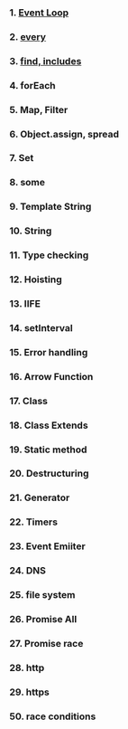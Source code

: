 ### 1. [Event Loop](https://github.com/vullro/Til/blob/master/Nodejs/01.eventLoop.md)

### 2. [every](https://github.com/vullro/Til/blob/master/Nodejs/02.every.md)

### 3. [find, includes](https://github.com/vullro/Til/blob/master/Nodejs/03.findAndIncludes.md)

### 4. forEach

### 5. Map, Filter

### 6. Object.assign, spread

### 7. Set

### 8. some

### 9. Template String

### 10. String

### 11. Type checking

### 12. Hoisting

### 13. IIFE

### 14. setInterval

### 15. Error handling

### 16. Arrow Function

### 17. Class

### 18. Class Extends

### 19. Static method

### 20. Destructuring

### 21. Generator

### 22. Timers

### 23. Event Emiiter

### 24. DNS

### 25. file system

### 26. Promise All

### 27. Promise race

### 28. http

### 29. https

### 50. race conditions
